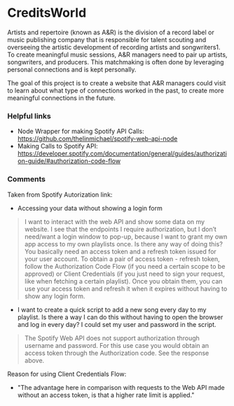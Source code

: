 # CreditsWorld

Artists and repertoire (known as A&R) is the division of a record label or music publishing company that is responsible for talent scouting and overseeing the artistic development of recording artists and songwriters1. To create meaningful music sessions, A&R managers need to pair up artists, songwriters, and producers. This matchmaking is often done by leveraging personal connections and is kept personally. 

The goal of this project is to create a website that A&R managers could visit to learn about what type of connections worked in the past, to create more meaningful connections in the future.

### Helpful links 
* Node Wrapper for making Spotify API Calls: https://github.com/thelinmichael/spotify-web-api-node
* Making Calls to Spotify API: https://developer.spotify.com/documentation/general/guides/authorization-guide/#authorization-code-flow

### Comments 
Taken from Spotify Autorization link: 
* Accessing your data without showing a login form
> I want to interact with the web API and show some data on my website. I see that the endpoints I require authorization, but I don’t need/want a login window to pop-up, because I want to grant my own app access to my own playlists once. Is there any way of doing this?
You basically need an access token and a refresh token issued for your user account. To obtain a pair of access token - refresh token, follow the Authorization Code Flow (if you need a certain scope to be approved) or Client Credentials (if you just need to sign your request, like when fetching a certain playlist). Once you obtain them, you can use your access token and refresh it when it expires without having to show any login form.
* I want to create a quick script to add a new song every day to my playlist. Is there a way I can do this without having to open the browser and log in every day? I could set my user and password in the script.
> The Spotify Web API does not support authorization through username and password. For this use case you would obtain an access token through the Authorization code. See the response above.

Reason for using Client Credentials Flow:
* "The advantage here in comparison with requests to the Web API made without an access token, is that a higher rate limit is applied."
